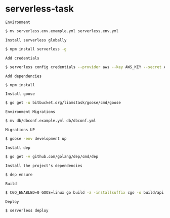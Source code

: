 # serverless-task

`Environment`

```sh
$ mv serverless.env.example.yml serverless.env.yml
```

`Install serverless globally`

```sh
$ npm install serverless -g
```

`Add credentials`

```sh
$ serverless config credentials --provider aws --key AWS_KEY --secret AWS_SECRET
```

`Add dependencies`

```sh
$ npm install
```

`Install goose`

```sh
$ go get -u bitbucket.org/liamstask/goose/cmd/goose
```

`Environment Migrations`

```sh
$ mv db/dbconf.example.yml db/dbconf.yml
```

`Migrations UP`

```sh
$ goose -env development up
```

`Install dep`

```sh
$ go get -v github.com/golang/dep/cmd/dep
```

`Install the project's dependencies`

```sh
$ dep ensure
```

`Build`

```sh
$ CGO_ENABLED=0 GOOS=linux go build -a -installsuffix cgo -o build/api api/main.go
```

`Deploy`

```sh
$ serverless deploy
```
